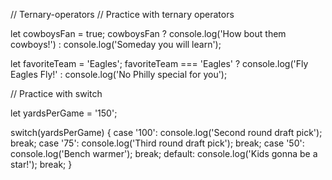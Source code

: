 // Ternary-operators
// Practice with ternary operators

let cowboysFan = true;
cowboysFan ? console.log('How bout them cowboys!') : console.log('Someday you will learn');

let favoriteTeam = 'Eagles';
favoriteTeam === 'Eagles' ? console.log('Fly Eagles Fly!' : console.log('No Philly special for you');

// Practice with switch

let yardsPerGame = '150';

switch(yardsPerGame) {
  case '100':
  console.log('Second round draft pick');
break;
  case '75':
  console.log('Third round draft pick');
    break;
  case '50':
  console.log('Bench warmer');
break;
  default:
  console.log('Kids gonna be a star!');
    break;
}
